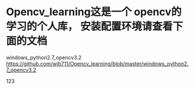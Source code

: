 # Opencv_learning这是一个 opencv的学习的个人库， 安装配置环境请查看下面的文档
windows_python2.7_opencv3.2
https://github.com/wjb711/Opencv_learning/blob/master/windows_python2.7_opencv3.2



123

